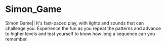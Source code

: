 # Simon_Game
Simon Game|| It's fast-paced play, with lights and sounds that can challenge you. Experience the fun as you repeat the patterns and advance to higher levels and test yourself to know how long a sequence can you remember.
